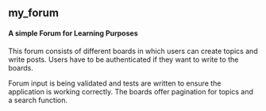 ## my_forum
#### A simple Forum for Learning Purposes

This forum consists of different boards in which users can create topics and write posts. Users have to be
authenticated if they want to write to the boards.

Forum input is being validated and tests are written to ensure the application is working correctly.
The boards offer pagination for topics and a search function.